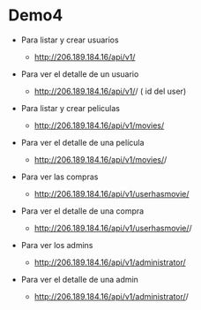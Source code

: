 # Demo4
- Para listar y crear usuarios
  - http://206.189.184.16/api/v1/
 
- Para ver el detalle de un usuario
  - http://206.189.184.16/api/v1/<pk>/ (<pk> id del user)

- Para listar y crear peliculas
  - http://206.189.184.16/api/v1/movies/

- Para ver el detalle de una película
  - http://206.189.184.16/api/v1/movies/<pk>/

- Para ver las compras
  - http://206.189.184.16/api/v1/userhasmovie/
  
- Para ver el detalle de una compra
  - http://206.189.184.16/api/v1/userhasmovie/<pk>/
  
- Para ver los admins
  - http://206.189.184.16/api/v1/administrator/
  
- Para ver el detalle de una admin
  - http://206.189.184.16/api/v1/administrator/<pk>/
